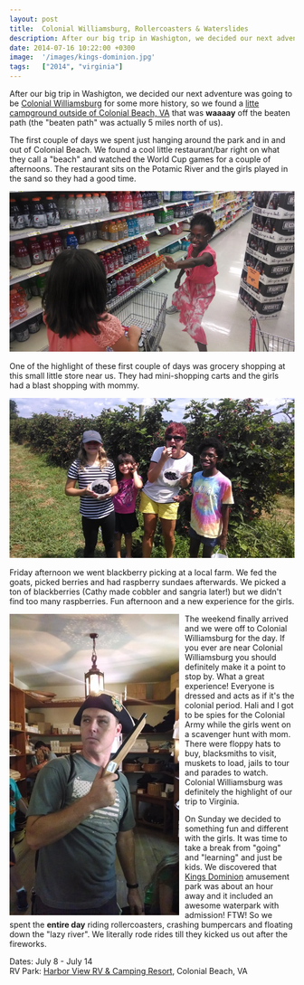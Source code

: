 ```yaml
---
layout: post
title:  Colonial Williamsburg, Rollercoasters & Waterslides
description: After our big trip in Washigton, we decided our next adventure was going to...
date: 2014-07-16 10:22:00 +0300
image:  '/images/kings-dominion.jpg'
tags:   ["2014", "virginia"]
---
```

<p>After our big trip in Washigton, we decided our next adventure was going to be <a href="http://www.colonialwilliamsburg.com/">Colonial Williamsburg</a> for some more history, so we found a <a href="https://www.google.com/maps/place/Harbor+View+RV+Resort+%26+Campground/@38.2061503,-76.9790852,14z/data=!4m2!3m1!1s0x0:0x5904ce01d43eeb92">litte campground outside of Colonial Beach, VA</a> that was <strong>waaaay</strong> off the beaten path (the &quot;beaten path&quot; was actually 5 miles north of us).</p>
<p>The first couple of days we spent just hanging around the park and in and out of Colonial Beach. We found a cool little restaurant/bar right on what they call a &quot;beach&quot; and watched the World Cup games for a couple of afternoons. The restaurant sits on the Potamic River and the girls played in the sand so they had a good time.</p>
<p><img src="images/shopping.png" alt="" ></p>
<p>One of the highlight of these first couple of days was grocery shopping at this small little store near us. They had mini-shopping carts and the girls had a blast shopping with mommy.</p>
<p><img src="images/colonial-beach-lead.jpg" alt="" ></p>
<p>Friday afternoon we went blackberry picking at a local farm. We fed the goats, picked berries and had raspberry sundaes afterwards. We picked a ton of blackberries (Cathy made cobbler and sangria later!) but we didn't find too many raspberries. Fun afternoon and a new experience for the girls.</p>
<img src="images/williamsburg.jpg" align="left" style="padding-right:10px; width:300px">
<p>The weekend finally arrived and we were off to Colonial Williamsburg for the day. If you ever are near Colonial Williamsburg you should definitely make it a point to stop by. What a great experience! Everyone is dressed and acts as if it's the colonial period. Hali and I got to be spies for the Colonial Army while the girls went on a scavenger hunt with mom. There were floppy hats to buy, blacksmiths to visit, muskets to load, jails to tour and parades to watch. Colonial Williamsburg was definitely the highlight of our trip to Virginia.</p>
<p>On Sunday we decided to something fun and different with the girls. It was time to take a break from &quot;going&quot; and &quot;learning&quot; and just be kids. We discovered that <a href="https://www.kingsdominion.com/">Kings Dominion</a> amusement park was about an hour away and it included an awesome waterpark with admission! FTW! So we spent the <strong>entire day</strong> riding rollercoasters, crashing bumpercars and floating down the &quot;lazy river&quot;. We literally rode rides till they kicked us out after the fireworks.</p>
<p>Dates: July 8 - July 14<br>
RV Park: <a href="http://www.rvonthego.com/virginia/harbor-view-rv-camping-resort/">Harbor View RV &amp; Camping Resort</a>, Colonial Beach, VA</p>

